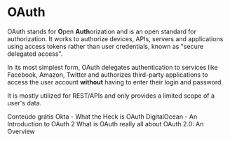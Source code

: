 # OAuth

OAuth stands for **O**pen **Auth**orization and is an open standard for authorization. It works to authorize devices, APIs, servers and applications using access tokens rather than user credentials, known as "secure delegated access".

In its most simplest form, OAuth delegates authentication to services like Facebook, Amazon, Twitter and authorizes third-party applications to access the user account **without** having to enter their login and password.

It is mostly utilized for REST/APIs and only provides a limited scope of a user's data.

<ResourceGroupTitle>Conteúdo grátis</ResourceGroupTitle>
<BadgeLink colorScheme='yellow' badgeText='Leia' href='https://developer.okta.com/blog/2017/06/21/what-the-heck-is-oauth'>Okta - What the Heck is OAuth</BadgeLink>
<BadgeLink colorScheme='yellow' badgeText='Leia' href='https://www.digitalocean.com/community/tutorials/an-introduction-to-oauth-2'>DigitalOcean - An Introduction to OAuth 2</BadgeLink>
<BadgeLink badgeText='Watch' href='https://www.youtube.com/watch?v=t4-416mg6iU'>What is OAuth really all about</BadgeLink>
<BadgeLink badgeText='Watch' href='https://www.youtube.com/watch?v=CPbvxxslDTU'>OAuth 2.0: An Overview</BadgeLink>
